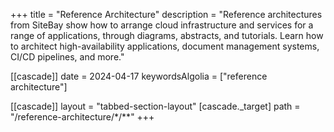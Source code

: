 +++
title = "Reference Architecture"
description = "Reference architectures from SiteBay show how to arrange cloud infrastructure and services for a range of applications, through diagrams, abstracts, and tutorials. Learn how to architect high-availability applications, document management systems, CI/CD pipelines, and more."

[[cascade]]
date = 2024-04-17
keywordsAlgolia = ["reference architecture"]

[[cascade]]
layout = "tabbed-section-layout"
[cascade._target]
path = "/reference-architecture/*/**"
+++

 <!--more-->
